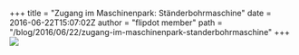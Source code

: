 +++
title = "Zugang im Maschinenpark: Ständerbohrmaschine"
date = 2016-06-22T15:07:02Z
author = "flipdot member"
path = "/blog/2016/06/22/zugang-im-maschinenpark-standerbohrmaschine"
+++
[![](/media/bohrm2.serendipityThumb.jpg)](/media/bohrm2.jpg)
